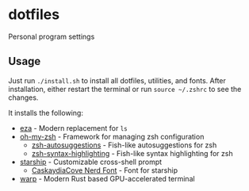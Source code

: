 # dotfiles

Personal program settings

## Usage

Just run `./install.sh` to install all dotfiles, utilities, and fonts.
After installation, either restart the terminal or run `source ~/.zshrc` to see the changes.

It installs the following:

- [eza](https://github.com/eza-community/eza) - Modern replacement for `ls`
- [oh-my-zsh](https://github.com/ohmyzsh/ohmyzsh) - Framework for managing zsh configuration
  - [zsh-autosuggestions](https://github.com/zsh-users/zsh-autosuggestions) - Fish-like autosuggestions for zsh
  - [zsh-syntax-highlighting](https://github.com/zsh-users/zsh-syntax-highlighting) - Fish-like syntax highlighting for zsh
- [starship](https://starship.rs/) - Customizable cross-shell prompt
  - [CaskaydiaCove Nerd Font](https://github.com/ryanoasis/nerd-fonts/tree/master/patched-fonts/CascadiaCode) - Font for starship
- [warp](https://www.warp.dev/) - Modern Rust based GPU-accelerated terminal
